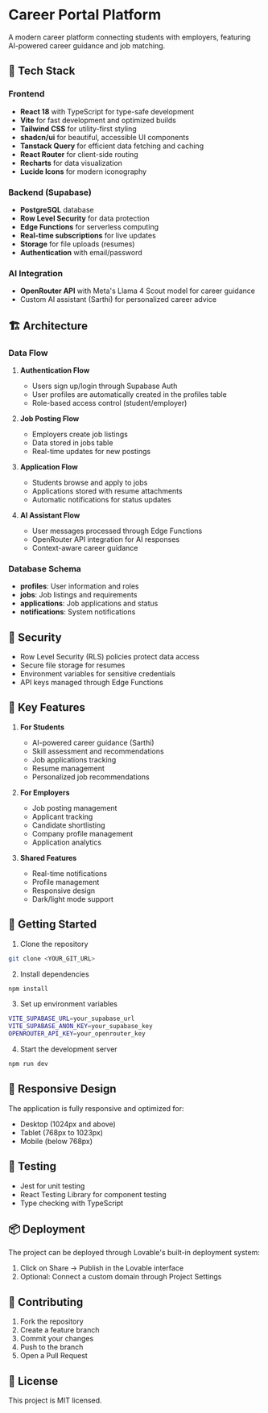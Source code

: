 
# Career Portal Platform

A modern career platform connecting students with employers, featuring AI-powered career guidance and job matching.

## 🚀 Tech Stack

### Frontend
- **React 18** with TypeScript for type-safe development
- **Vite** for fast development and optimized builds
- **Tailwind CSS** for utility-first styling
- **shadcn/ui** for beautiful, accessible UI components
- **Tanstack Query** for efficient data fetching and caching
- **React Router** for client-side routing
- **Recharts** for data visualization
- **Lucide Icons** for modern iconography

### Backend (Supabase)
- **PostgreSQL** database
- **Row Level Security** for data protection
- **Edge Functions** for serverless computing
- **Real-time subscriptions** for live updates
- **Storage** for file uploads (resumes)
- **Authentication** with email/password

### AI Integration
- **OpenRouter API** with Meta's Llama 4 Scout model for career guidance
- Custom AI assistant (Sarthi) for personalized career advice

## 🏗️ Architecture

### Data Flow
1. **Authentication Flow**
   - Users sign up/login through Supabase Auth
   - User profiles are automatically created in the profiles table
   - Role-based access control (student/employer)

2. **Job Posting Flow**
   - Employers create job listings
   - Data stored in jobs table
   - Real-time updates for new postings

3. **Application Flow**
   - Students browse and apply to jobs
   - Applications stored with resume attachments
   - Automatic notifications for status updates

4. **AI Assistant Flow**
   - User messages processed through Edge Functions
   - OpenRouter API integration for AI responses
   - Context-aware career guidance

### Database Schema
- **profiles**: User information and roles
- **jobs**: Job listings and requirements
- **applications**: Job applications and status
- **notifications**: System notifications

## 🔐 Security

- Row Level Security (RLS) policies protect data access
- Secure file storage for resumes
- Environment variables for sensitive credentials
- API keys managed through Edge Functions

## 🎯 Key Features

1. **For Students**
   - AI-powered career guidance (Sarthi)
   - Skill assessment and recommendations
   - Job applications tracking
   - Resume management
   - Personalized job recommendations

2. **For Employers**
   - Job posting management
   - Applicant tracking
   - Candidate shortlisting
   - Company profile management
   - Application analytics

3. **Shared Features**
   - Real-time notifications
   - Profile management
   - Responsive design
   - Dark/light mode support

## 🚀 Getting Started

1. Clone the repository
```sh
git clone <YOUR_GIT_URL>
```

2. Install dependencies
```sh
npm install
```

3. Set up environment variables
```sh
VITE_SUPABASE_URL=your_supabase_url
VITE_SUPABASE_ANON_KEY=your_supabase_key
OPENROUTER_API_KEY=your_openrouter_key
```

4. Start the development server
```sh
npm run dev
```

## 📱 Responsive Design

The application is fully responsive and optimized for:
- Desktop (1024px and above)
- Tablet (768px to 1023px)
- Mobile (below 768px)

## 🧪 Testing

- Jest for unit testing
- React Testing Library for component testing
- Type checking with TypeScript

## 📦 Deployment

The project can be deployed through Lovable's built-in deployment system:
1. Click on Share -> Publish in the Lovable interface
2. Optional: Connect a custom domain through Project Settings

## 🤝 Contributing

1. Fork the repository
2. Create a feature branch
3. Commit your changes
4. Push to the branch
5. Open a Pull Request

## 📝 License

This project is MIT licensed.


